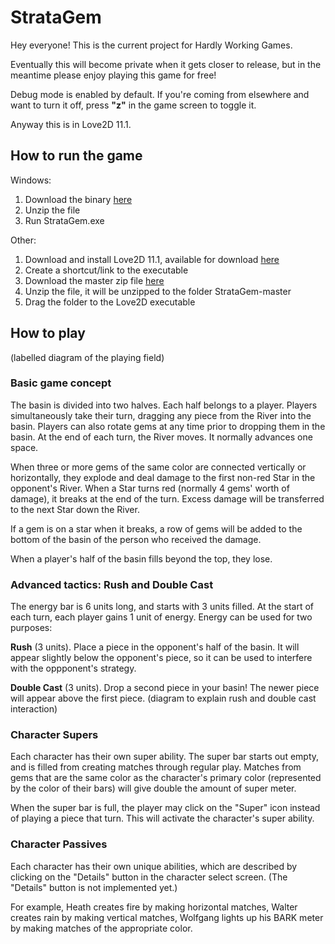 # StrataGem

Hey everyone! This is the current project for Hardly Working Games.

Eventually this will become private when it gets closer to release, but in the meantime please enjoy playing this game for free!

Debug mode is enabled by default. If you're coming from elsewhere and want to turn it off, press **"z"** in the game screen to toggle it.

Anyway this is in Love2D 11.1.

## How to run the game

Windows:
1. Download the binary [here](https://github.com/brian-lui/StrataGem/blob/master/BINARIES/StrataGem!%20v0.7%20Windows.zip)
2. Unzip the file
3. Run StrataGem.exe

Other:
1. Download and install Love2D 11.1, available for download [here](https://love2d.org)
2. Create a shortcut/link to the executable
3. Download the master zip file [here](https://github.com/brian-lui/StrataGem/archive/master.zip)
4. Unzip the file, it will be unzipped to the folder StrataGem-master
5. Drag the folder to the Love2D executable


## How to play
(labelled diagram of the playing field)

### Basic game concept
The basin is divided into two halves. Each half belongs to a player. Players simultaneously take their turn, dragging any piece from the River into the basin. Players can also rotate gems at any time prior to dropping them in the basin. At the end of each turn, the River moves. It normally advances one space.

When three or more gems of the same color are connected vertically or horizontally, they explode and deal damage to the first non-red Star in the opponent's River. When a Star turns red (normally 4 gems' worth of damage), it breaks at the end of the turn. Excess damage will be transferred to the next Star down the River.

If a gem is on a star when it breaks, a row of gems will be added to the bottom of the basin of the person who received the damage.

When a player's half of the basin fills beyond the top, they lose.

### Advanced tactics: Rush and Double Cast
The energy bar is 6 units long, and starts with 3 units filled. At the start of each turn, each player gains 1 unit of energy. Energy can be used for two purposes:

**Rush** (3 units). Place a piece in the opponent's half of the basin. It will appear slightly below the opponent's piece, so it can be used to interfere with the oppponent's strategy.

**Double Cast** (3 units). Drop a second piece in your basin! The newer piece will appear above the first piece.
(diagram to explain rush and double cast interaction)

### Character Supers
Each character has their own super ability. The super bar starts out empty, and is filled from creating matches through regular play. Matches from gems that are the same color as the character's primary color (represented by the color of their bars) will give double the amount of super meter.

When the super bar is full, the player may click on the "Super" icon instead of playing a piece that turn. This will activate the character's super ability.


### Character Passives
Each character has their own unique abilities, which are described by clicking on the "Details" button in the character select screen. (The "Details" button is not implemented yet.)

For example, Heath creates fire by making horizontal matches, Walter creates rain by making vertical matches, Wolfgang lights up his BARK meter by making matches of the appropriate color.
